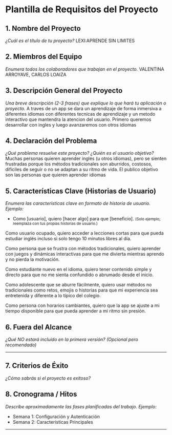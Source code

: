 # Plantilla de Requisitos del Proyecto

## 1. Nombre del Proyecto  
_¿Cuál es el título de tu proyecto?_
LEXI:APRENDE SIN LIMITES

## 2. Miembros del Equipo  
_Enumera todos los colaboradores que trabajan en el proyecto._
VALENTINA ARROYAVE, CARLOS LOAIZA

## 3. Descripción General del Proyecto  
_Una breve descripción (2-3 frases) que explique lo que hará tu aplicación o proyecto._
A traves de un app se dara un aprendizaje de forma inmersiva a diferentes idiomas  con diferentes tecnicas de aprendizaje y un metodo interactivo que mantendra la atencion del usuario.
Primero queremos desarrollar con ingles y luego avanzaremos con otros idiomas 


## 4. Declaración del Problema  
_¿Qué problema resuelve este proyecto? ¿Quién es el usuario objetivo?_
Muchas personas quieren aprender inglés (u otros idiomas), pero se sienten frustradas porque los métodos tradicionales son aburridos, costosos, difíciles de seguir o no se adaptan a su ritmo de vida.
El publico objetivo son las personas que quieren aprender idiomas

## 5. Características Clave (Historias de Usuario)  
_Enumera las características clave en formato de historia de usuario. Ejemplo:_  
- Como [usuario], quiero [hacer algo] para que [beneficio].
  <small>(Solo ejemplo; reemplaza con tus propias historias de usuario.)</small>

Como usuario ocupado, quiero acceder a lecciones cortas para que pueda estudiar inglés incluso si solo tengo 10 minutos libres al día.

Como persona que se frustra con métodos tradicionales, quiero aprender con juegos y dinámicas interactivas para que me divierta mientras aprendo y no pierda la motivación.

Como estudiante nuevo en el idioma, quiero tener contenido simple y directo para que no me sienta confundido o abrumado desde el inicio.

Como adolescente que se aburre fácilmente, quiero usar métodos no tradicionales como retos, emojis o historias para que mi experiencia sea entretenida y diferente a lo típico del colegio.

Como persona con horarios cambiantes, quiero que la app se ajuste a mi tiempo disponible para que pueda aprender a mi ritmo sin presión.

## 6. Fuera del Alcance  
_¿Qué NO estará incluido en la primera versión? (Opcional pero recomendado)_

---

## 7. Criterios de Éxito  
_¿Cómo sabrás si el proyecto es exitoso?_

## 8. Cronograma / Hitos  
_Describe aproximadamente las fases planificadas del trabajo. Ejemplo:_  
- Semana 1: Configuración y Autenticación  
- Semana 2: Características Principales

---
